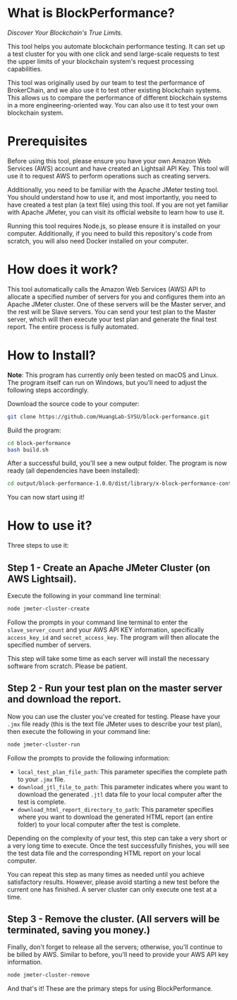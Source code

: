 # What is BlockPerformance?

*Discover Your Blockchain's True Limits.*

This tool helps you automate blockchain performance testing. It can set up a test cluster for you with one click and send large-scale requests to test the upper limits of your blockchain system's request processing capabilities.

This tool was originally used by our team to test the performance of BrokerChain, and we also use it to test other existing blockchain systems. This allows us to compare the performance of different blockchain systems in a more engineering-oriented way. You can also use it to test your own blockchain system.

# Prerequisites

Before using this tool, please ensure you have your own Amazon Web Services (AWS) account and have created an Lightsail API Key. This tool will use it to request AWS to perform operations such as creating servers.

Additionally, you need to be familiar with the Apache JMeter testing tool. You should understand how to use it, and most importantly, you need to have created a test plan (a text file) using this tool. If you are not yet familiar with Apache JMeter, you can visit its official website to learn how to use it.

Running this tool requires Node.js, so please ensure it is installed on your computer. Additionally, if you need to build this repository's code from scratch, you will also need Docker installed on your computer.

# How does it work?

This tool automatically calls the Amazon Web Services (AWS) API to allocate a specified number of servers for you and configures them into an Apache JMeter cluster. One of these servers will be the Master server, and the rest will be Slave servers. You can send your test plan to the Master server, which will then execute your test plan and generate the final test report. The entire process is fully automated.

# How to Install?

**Note**: This program has currently only been tested on macOS and Linux. The program itself can run on Windows, but you'll need to adjust the following steps accordingly.

Download the source code to your computer:

```bash
git clone https://github.com/HuangLab-SYSU/block-performance.git
```

Build the program:

```bash
cd block-performance
bash build.sh
```

After a successful build, you'll see a new output folder. The program is now ready (all dependencies have been installed):

```bash
cd output/block-performance-1.0.0/dist/library/x-block-performance-control
```

You can now start using it!

# How to use it?

Three steps to use it:

## Step 1 - Create an Apache JMeter Cluster (on AWS Lightsail).

Execute the following in your command line terminal:

```bash
node jmeter-cluster-create
```

Follow the prompts in your command line terminal to enter the `slave_server_count` and your AWS API KEY information, specifically `access_key_id` and `secret_access_key`. The program will then allocate the specified number of servers.

This step will take some time as each server will install the necessary software from scratch. Please be patient.

## Step 2 - Run your test plan on the master server and download the report.

Now you can use the cluster you've created for testing. Please have your `.jmx` file ready (this is the text file JMeter uses to describe your test plan), then execute the following in your command line:

```bash
node jmeter-cluster-run
```

Follow the prompts to provide the following information:

- `local_test_plan_file_path`: This parameter specifies the complete path to your `.jmx` file.
- `download_jtl_file_to_path`: This parameter indicates where you want to download the generated `.jtl` data file to your local computer after the test is complete.
- `download_html_report_directory_to_path`: This parameter specifies where you want to download the generated HTML report (an entire folder) to your local computer after the test is complete.

Depending on the complexity of your test, this step can take a very short or a very long time to execute. Once the test successfully finishes, you will see the test data file and the corresponding HTML report on your local computer.

You can repeat this step as many times as needed until you achieve satisfactory results. However, please avoid starting a new test before the current one has finished. A server cluster can only execute one test at a time.

## Step 3 - Remove the cluster. (All servers will be terminated, saving you money.)

Finally, don't forget to release all the servers; otherwise, you'll continue to be billed by AWS. Similar to before, you'll need to provide your AWS API key information.

```bash
node jmeter-cluster-remove
```

And that's it! These are the primary steps for using BlockPerformance.

